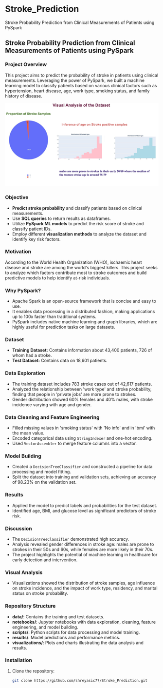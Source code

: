 # Stroke_Prediction
Stroke Probability Prediction from Clinical Measurements of Patients using PySpark

## Stroke Probability Prediction from Clinical Measurements of Patients using PySpark

### Project Overview
This project aims to predict the probability of stroke in patients using clinical measurements. Leveraging the power of PySpark, we built a machine learning model to classify patients based on various clinical factors such as hypertension, heart disease, age, work type, smoking status, and family history of disease.

![Stroke Analysis](stroke_prediction.png)

### Objective
- **Predict stroke probability** and classify patients based on clinical measurements.
- Use **SQL queries** to return results as dataframes.
- Utilize **PySpark ML models** to predict the risk score of stroke and classify patient IDs.
- Employ different **visualization methods** to analyze the dataset and identify key risk factors.

### Motivation
According to the World Health Organization (WHO), ischaemic heart disease and stroke are among the world's biggest killers. This project seeks to analyze which factors contribute most to stroke outcomes and build predictive models to help identify at-risk individuals.

### Why PySpark?
- Apache Spark is an open-source framework that is concise and easy to use.
- It enables data processing in a distributed fashion, making applications up to 100x faster than traditional systems.
- PySpark includes native machine learning and graph libraries, which are highly useful for prediction tasks on large datasets.

### Dataset
- **Training Dataset:** Contains information about 43,400 patients, 726 of whom had a stroke.
- **Test Dataset:** Contains data on 18,601 patients.

### Data Exploration
- The training dataset includes 783 stroke cases out of 42,617 patients.
- Analyzed the relationship between 'work type' and stroke probability, finding that people in 'private jobs' are more prone to strokes.
- Gender distribution showed 60% females and 40% males, with stroke incidence varying with age and gender.

### Data Cleaning and Feature Engineering
- Filled missing values in 'smoking status' with 'No info' and in 'bmi' with the mean value.
- Encoded categorical data using `StringIndexer` and one-hot encoding.
- Used `VectorAssembler` to merge feature columns into a vector.

### Model Building
- Created a `DecisionTreeClassifier` and constructed a pipeline for data processing and model fitting.
- Split the dataset into training and validation sets, achieving an accuracy of 98.23% on the validation set.

### Results
- Applied the model to predict labels and probabilities for the test dataset.
- Identified age, BMI, and glucose level as significant predictors of stroke risk.

### Discussion
- The `DecisionTreeClassifier` demonstrated high accuracy.
- Analysis revealed gender differences in stroke age: males are prone to strokes in their 50s and 60s, while females are more likely in their 70s.
- The project highlights the potential of machine learning in healthcare for early detection and intervention.

### Visual Analysis
- Visualizations showed the distribution of stroke samples, age influence on stroke incidence, and the impact of work type, residency, and marital status on stroke probability.

### Repository Structure
- **data/**: Contains the training and test datasets.
- **notebooks/**: Jupyter notebooks with data exploration, cleaning, feature engineering, and model building.
- **scripts/**: Python scripts for data processing and model training.
- **results/**: Model predictions and performance metrics.
- **visualizations/**: Plots and charts illustrating the data analysis and results.

### Installation
1. Clone the repository:
   ```bash
   git clone https://github.com/shreyasic77/Stroke_Prediction.git
